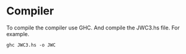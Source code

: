 # Compiler

To compile the compiler use GHC. And compile the JWC3.hs file. For example.

```ghc JWC3.hs -o JWC```